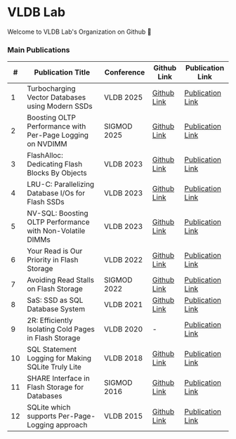# VLDB Lab

Welcome to VLDB Lab's Organization on Github 👋

### Main Publications
|#|Publication Title| Conference | Github Link | Publication Link | 
|------|---|---|---|---|
|1|Turbocharging Vector Databases using Modern SSDs|VLDB 2025|[Github Link](https://github.com/FlashSQL/io-optimized-pgvector)|[Publication Link](https://www.vldb.org/pvldb/vol18/p4710-do.pdf)|
|2|Boosting OLTP Performance with Per-Page Logging on NVDIMM|SIGMOD 2025|[Github Link](https://github.com/JonghyeokPark/mysql-57-nvdimm-ppl)|[Publication Link](https://dl.acm.org/doi/abs/10.1145/3709667)|
|3|FlashAlloc: Dedicating Flash Blocks By Objects|VLDB 2023|[Github Link](https://github.com/JonghyeokPark/Flashalloc-Cosmos)|[Publication Link](https://dl.acm.org/doi/pdf/10.14778/3611479.3611524)|
|4|LRU-C: Parallelizing Database I/Os for Flash SSDs|VLDB 2023|[Github Link](https://github.com/FlashSQL/LRU-C)|[Publication Link](https://www.vldb.org/pvldb/vol16/p2364-lee.pdf)|
|5|NV-SQL: Boosting OLTP Performance with Non-Volatile DIMMs|VLDB 2023|[Github Link](https://github.com/FlashSQL/mysql-nvdimm-caching)|[Publication Link](https://dl.acm.org/doi/10.14778/3583140.3583159)|
|6|Your Read is Our Priority in Flash Storage|VLDB 2022|[Github Link](https://github.com/FlashSQL/rw-rbuf)|[Publication Link](https://dl.acm.org/doi/10.14778/3538598.3538612)|
|7|Avoiding Read Stalls on Flash Storage|SIGMOD 2022|[Github Link](https://github.com/FlashSQL/write-after-read-protocol)| [Publication Link](https://dl.acm.org/doi/abs/10.1145/3514221.3526126)|
|8|SaS: SSD as SQL Database System|VLDB 2021|[Github Link](https://github.com/FlashSQL/write-after-read-protocol)| [Publication Link](http://vldb.org/pvldb/vol14/p1481-lee.pdf)|
|9|2R: Efficiently Isolating Cold Pages in Flash Storage|VLDB 2020|-|[Publication Link](https://vldb.org/pvldb/vol13/p2004-kang.pdf)|
|10|SQL Statement Logging for Making SQLite Truly Lite |VLDB 2018|[Github Link](https://github.com/FlashSQL/sqlite-more-lite)|[Publication Link](https://dl.acm.org/doi/10.1145/3186728.3164146)|
|11|SHARE Interface in Flash Storage for Databases|SIGMOD 2016|[Github Link](https://github.com/FlashSQL/shareSQL)|[Publication Link](https://dl.acm.org/doi/10.1145/2882903.2882910)|
|12|SQLite which supports Per-Page-Logging approach|VLDB 2015|[Github Link](https://github.com/FlashSQL/SQLite-PPL)|[Publication Link](https://www.vldb.org/pvldb/vol8/p1454-oh.pdf)|
